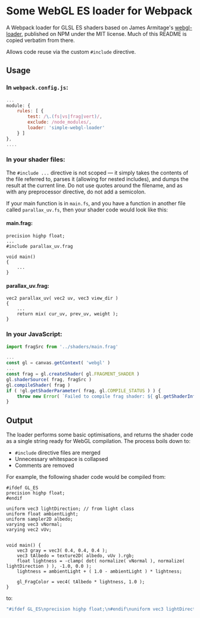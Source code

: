 # Some WebGL ES loader for Webpack

A Webpack loader for GLSL ES shaders based on James Armitage's [webgl-loader](https://gitlab.com/jla-/webgl-loader), published on NPM under the MIT license. Much of this README is copied verbatim from there.

Allows code reuse via the custom `#include` directive.

## Usage

### In `webpack.config.js`:

```js
...
module: {
    rules: [ {
        test: /\.(fs|vs|frag|vert)/,
        exclude: /node_modules/,
        loader: 'simple-webgl-loader'
    } ]
},
....
```

### In your shader files:

The `#include ...` directive is not scoped &mdash; it simply takes the contents of the file referred to, parses it (allowing for nested includes), and dumps the result at the current line. Do not use quotes around the filename, and as with any preprocessor directive, do not add a semicolon.

If your main function is in `main.fs`, and you have a function in another file called `parallax_uv.fs`, then your shader code would look like this:

#### main.frag:

```
precision highp float;
...
#include parallax_uv.frag

void main()
{
    ...
}
```

#### parallax_uv.frag:

```
vec2 parallax_uv( vec2 uv, vec3 view_dir )
{
    ...
    return mix( cur_uv, prev_uv, weight );
}
```

### In your JavaScript:

```js
import fragSrc from '../shaders/main.frag'

...
const gl = canvas.getContext( 'webgl' )
...
const frag = gl.createShader( gl.FRAGMENT_SHADER )
gl.shaderSource( frag, fragSrc )
gl.compileShader( frag )
if ( !gl.getShaderParameter( frag, gl.COMPILE_STATUS ) ) {
    throw new Error( `Failed to compile frag shader: ${ gl.getShaderInfoLog( frag ) }` )
}
```

## Output

The loader performs some basic optimisations, and returns the shader code as a single string ready for WebGL compilation. The process boils down to:

 - `#include` directive files are merged
 - Unnecessary whitespace is collapsed
 - Comments are removed

For example, the following shader code would be compiled from:

```
#ifdef GL_ES
precision highp float;
#endif

uniform vec3 lightDirection; // from light class
uniform float ambientLight;
uniform sampler2D albedo;
varying vec3 vNormal;
varying vec2 vUv;


void main() {
    vec3 gray = vec3( 0.4, 0.4, 0.4 );
    vec3 tAlbedo = texture2D( albedo, vUv ).rgb;
    float lightness = -clamp( dot( normalize( vNormal ), normalize( lightDirection ) ), -1.0, 0.0 );
    lightness = ambientLight + ( 1.0 - ambientLight ) * lightness;

    gl_FragColor = vec4( tAlbedo * lightness, 1.0 );
}

```

to:

```js
"#ifdef GL_ES\nprecision highp float;\n#endif\nuniform vec3 lightDirection;\nuniform float ambientLight;\nuniform sampler2D albedo;\nvarying vec3 vNormal;\nvarying vec2 vUv;\nvoid main(){\nvec3 gray=vec3(0.4,0.4,0.4);\nvec3 tAlbedo=texture2D(albedo,vUv).rgb;\nfloat lightness=-clamp(dot(normalize(vNormal),normalize(lightDirection)),-1.,0.);\nlightness=ambientLight+(1.-ambientLight)*lightness;\ngl_FragColor=vec4(tAlbedo*lightness,1.);\n}"
```
